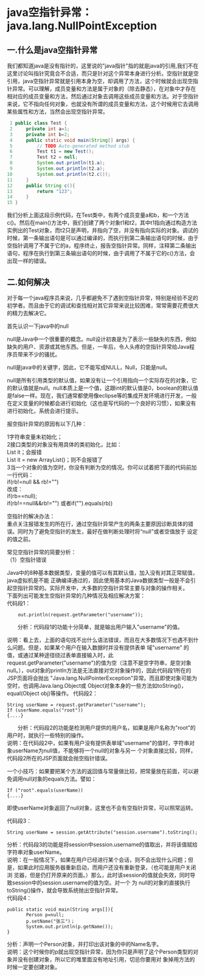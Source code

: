# java空指针异常：java.lang.NullPointException
## 一.什么是java空指针异常

我们都知道java是没有指针的，这里说的"java指针"指的就是java的引用,我们不在这里讨论叫指针究竟合不合适，而只是针对这个异常本身进行分析。空指针就是空引用，java空指针异常就是引用本身为空，却调用了方法，这个时候就会出现空指针异常。可以理解，成员变量和方法是属于对象的（除去静态），在对象中才存在相对应的成员变量和方法，然后通过对象去调用这些成员变量和方法。对于空指针来说，它不指向任何对象，也就没有所谓的成员变量和方法，这个时候用它去调用某些属性和方法，当然会出现空指针异常。

```java
 1 public class Test {
 2     private int a=1;
 3     private int b=2;
 4     public static void main(String[] args) {
 5         // TODO Auto-generated method stub
 6         Test t1 = new Test();
 7         Test t2 = null;
 8         System.out.println(t1.a);
 9         System.out.println(t2.a);
10         System.out.println(t2.c());
11     }
12     public String c(){
13         return "123";
14     }
15 }
```
我们分析上面这段示例代码，在Test类中，有两个成员变量a和b，和一个方法c()。然后在main()方法中，我们创建了两个对象t1和t2，其中t1指向通过构造方法实例出的Test对象，而t2只是声明，并指向了空，并没有指向实际的对象。调试的时候，第一条输出语句是可以通过编译的，而执行到第二条输出语句的时候，由于空指针调用了不属于它的a，程序终止，报告空指针异常。同样，注释第二条输出语句，程序在执行到第三条输出语句的时候，由于调用了不属于它的c()方法，会出现一样的错误。

 

## 二.如何解决

对于每一个java程序员来说，几乎都避免不了遇到空指针异常，特别是经验不足的初学者。而且由于它的调试和查找相对其它异常来说比较困难，常常需要花费很大的精力去解决它。

首先认识一下java中的null

null是Java中一个很重要的概念。null设计初衷是为了表示一些缺失的东西，例如缺失的用户、资源或其他东西。但是，一年后，令人头疼的空指针异常给Java程序员带来不少的骚扰。

null是java中的关键字，因此，它不能写成NULL，Null，只能是null。

null是所有引用类型的默认值，如果没有让一个引用指向一个实际存在的对象，它的默认值就是null。null本质上是一个值，这跟int的默认值是0，boolean的默认值是false一样。现在，我们通常都使用像eclipse等的集成开发环境进行开发，一般在定义变量的时候都会进行初始化（这也是写代码的一个良好的习惯），如果没有进行初始化，系统会进行提示。

报空指针异常的原因有以下几种： 

1字符串变量未初始化；   
2接口类型的对象没有用具体的类初始化，比如：   
List it；会报错   
List it = new ArrayList()；则不会报错了   
3当一个对象的值为空时，你没有判断为空的情况。你可以试着把下面的代码前加一行代码：   
if(rb!=null && rb!="")   
改成：   
if(rb==null);   
if(rb!==null&&rb!="") 或者if("").equals(rb))  

空指针的解决办法：   
       重点关注报错发生的所在行，通过空指针异常产生的两条主要原因诊断具体的错误。同时为了避免空指针的发生，最好在做判断处理时将“null”或者空值放于 设定的值之前。  
       
常见空指针异常的简要分析：   
（1）空指针错误

  Java中的8种基本数据类型，变量的值可以有其默认值，加入没有对其正常赋值，java虚拟机是不能 正确编译通过的，因此使用基本的Java数据类型一般是不会引起空指针异常的。实际开发中，大多数的空指针异常主要与对象的操作相关。   
  下面列出可能发生空指针异常的几种情况及相应解决方案：   
  代码段1：
  
        out.println(request.getParameter("username")); 
　　分析：代码段1的功能十分简单，就是输出用户输入"username"的值。
  
说明：看上去，上面的语句找不出什么语法错误，而且在大多数情况下也遇不到什么问题。但是，如果某个用户在输入数据时并没有提供表单 域"username" 的值，或通过某种途径绕过表单直接输入时，此request.getParameter("username")的值为空（注意不是空字符串，是空对象 null。），out对象的println方法是无法直接对空对象操作的，因此代码段1所在的JSP页面将会抛出 "Java.lang.NullPointerException"异常。而且即使对象可能为空时，也调用Java.lang.Object或 Object对象本身的一些方法如toString()， equal(Object obj)等操作。 
  代码段2：
  
    String userName = request.getParameter("username"); 
    If (userName.equals("root")) 
    {....} 
　　分析：代码段2的功能是检测用户提供的用户名，如果是用户名称为"root"的用户时，就执行一些特别的操作。                                                                        
      说明：在代码段2中，如果有用户没有提供表单域"username"的值时，字符串对象userName为null值，不能够将一个null的对象与另一 个对象直接比较，同样，代码段2所在的JSP页面就会抛空指针错误。
      
   一个小技巧：如果要把某个方法的返回值与常量做比较，把常量放在前面，可以避免调用null对象的equals方法。譬如： 
   
    If ("root".equals(userName)) 
    {....} 
    
即使userName对象返回了null对象，这里也不会有空指针异常，可以照常运转。

代码段3：

    String userName = session.getAttribute("session.username").toString(); 
  
分析：代码段3的功能是将session中session.username的值取出，并将该值赋给字符串对象userName。    
说明：在一般情况下，如果在用户已经进行某个会话，则不会出现什么问题；但是，如果此时应用服务器重新启动，而用户还没有重新登录，（也可能是用户关闭浏 览器，但是仍打开原来的页面。）那么，此时该session的值就会失效，同时导致session中的session.username的值为空。对一个 为 null的对象的直接执行toString()操作，就会导致系统抛出空指针异常。    
代码段4：

    public static void main(String args[]){ 
           Person p=null; 
           p.setName("张三")； 
           System.out.println(p.getName()); 
    } 
分析：声明一个Person对象，并打印出该对象的中的Name名字。    
说明：这个时候你的p就出现空指针异常，因为你只是声明了这个Person类型的对象并没有创建对象，所以它的堆里面没有地址引用，切忌你要用对 象掉用方法的时候一定要创建对象。   
